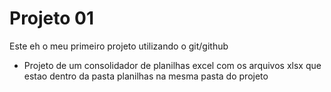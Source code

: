 # Projeto 01

Este eh o meu primeiro projeto utilizando o git/github
- Projeto  de  um consolidador de planilhas excel com os arquivos xlsx que  estao dentro da pasta planilhas na mesma pasta do projeto
